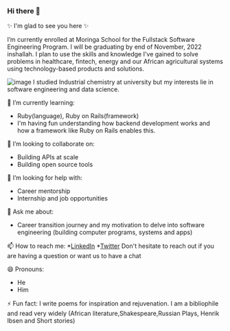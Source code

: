 ### Hi there 👋

✨ I'm glad to see you here ✨ 

I’m currently enrolled at Moringa School for the Fullstack Software Engineering Program. I will be graduating by end of November, 2022 inshallah. I plan to use the skills and knowledge I've gained to solve problems in healthcare, fintech, energy and our African agricultural systems using technology-based products and solutions. 

![image](https://user-images.githubusercontent.com/106306519/190840392-1a3cfac3-e7fb-4b17-9c40-40cf00ff39ca.png)
I studied Industrial chemistry at university but my interests lie in software engineering and data science. 

🌱 I’m currently learning:
- Ruby(language), Ruby on Rails(framework)
- I'm having fun understanding how backend development works and how a framework like Ruby on Rails enables this.

👯 I’m looking to collaborate on:
   - Building APIs at scale 
   - Building open source tools 
 
🤔 I’m looking for help with:
 - Career mentorship
 - Internship and job opportunities 
 
💬 Ask me about:
  - Career transition journey and my motivation to delve into software engineering (building computer programs, systems and apps) 
  
📫 How to reach me:
*[LinkedIn](https://www.linkedin.com/in/joshua-mwale-8a8a3557/)
*[Twitter](https://twitter.com/joshua_mwale)
Don't hesitate to reach out if you are having a question or want us to have a chat 
 
😄 Pronouns:
- He
- Him

⚡ Fun fact: I write poems for inspiration and rejuvenation. I am a bibliophile and read very widely (African literature,Shakespeare,Russian Plays, Henrik Ibsen and Short stories)

